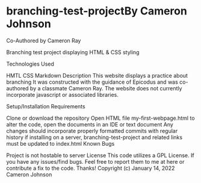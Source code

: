 # branching-test-projectBy Cameron Johnson

Co-Authored by Cameron Ray

Branching test project displaying HTML & CSS styling

Technologies Used

HMTL
CSS
Markdown
Description This website displays a practice about branching It was constructed with the guidance of Epicodus and was co-authored by a classmate Cameron Ray. The website does not currently incorporate javascript or associated libraries.

Setup/Installation Requirements

Clone or download the repository
Open HTML file my-first-webpage.html
to alter the code, open the documents in an IDE or text document
Any changes should incorporate properly formatted commits with regular history
if installing on a server, branching-test-project and related links must be updated to index.html
Known Bugs

Project is not hostable to server
License This code utilizes a GPL License. If you have any issues/find bugs. Feel free to report them to me at here or contribute a fix to the code. Thanks! Copyright (c) January 14, 2022 Cameron Johnson
